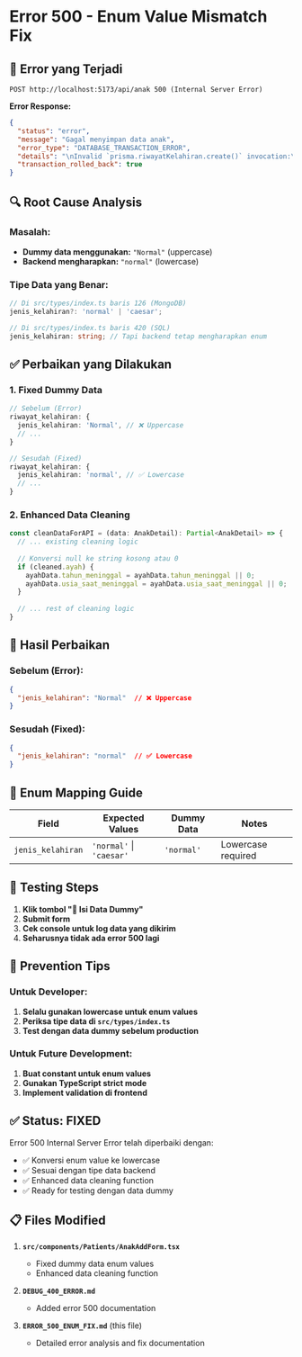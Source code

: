 # Error 500 - Enum Value Mismatch Fix

## 🐛 Error yang Terjadi

```
POST http://localhost:5173/api/anak 500 (Internal Server Error)
```

**Error Response:**
```json
{
  "status": "error",
  "message": "Gagal menyimpan data anak",
  "error_type": "DATABASE_TRANSACTION_ERROR",
  "details": "\nInvalid `prisma.riwayatKelahiran.create()` invocation:\n\n{\n  data: {\n    anak_id: 3,\n    jenis_kelahiran: \"Normal\",\n                     ~~~~~~~~\n    alasan_sc: \"\",\n    bantuan_kelahiran: [\n      \"Dokter\"\n    ],\n    is_premature: false,\n    usia_kelahiran_bulan: 9,\n    posisi_bayi_saat_lahir: \"Normal\",\n    is_sungsang: false,\n    is_kuning: false,\n    detak_jantung_anak: \"Normal\",\n    apgar_score: \"9/10\",\n    lama_persalinan: \"8 jam\",\n    penolong_persalinan: \"Dokter Spesialis\",\n    tempat_bersalin: \"RS Umum\",\n    cerita_spesifik_kelahiran: \"Persalinan normal tanpa komplikasi\"\n  }\n}\n\nInvalid value for argument `jenis_kelahiran`. Expected JenisKelahiran.",
  "transaction_rolled_back": true
}
```

## 🔍 Root Cause Analysis

### **Masalah:**
- **Dummy data menggunakan:** `"Normal"` (uppercase)
- **Backend mengharapkan:** `"normal"` (lowercase)

### **Tipe Data yang Benar:**
```typescript
// Di src/types/index.ts baris 126 (MongoDB)
jenis_kelahiran?: 'normal' | 'caesar';

// Di src/types/index.ts baris 420 (SQL)
jenis_kelahiran: string; // Tapi backend tetap mengharapkan enum
```

## ✅ Perbaikan yang Dilakukan

### **1. Fixed Dummy Data**
```typescript
// Sebelum (Error)
riwayat_kelahiran: {
  jenis_kelahiran: 'Normal', // ❌ Uppercase
  // ...
}

// Sesudah (Fixed)
riwayat_kelahiran: {
  jenis_kelahiran: 'normal', // ✅ Lowercase
  // ...
}
```

### **2. Enhanced Data Cleaning**
```typescript
const cleanDataForAPI = (data: AnakDetail): Partial<AnakDetail> => {
  // ... existing cleaning logic
  
  // Konversi null ke string kosong atau 0
  if (cleaned.ayah) {
    ayahData.tahun_meninggal = ayahData.tahun_meninggal || 0;
    ayahData.usia_saat_meninggal = ayahData.usia_saat_meninggal || 0;
  }
  
  // ... rest of cleaning logic
}
```

## 🎯 Hasil Perbaikan

### **Sebelum (Error):**
```json
{
  "jenis_kelahiran": "Normal"  // ❌ Uppercase
}
```

### **Sesudah (Fixed):**
```json
{
  "jenis_kelahiran": "normal"  // ✅ Lowercase
}
```

## 📝 Enum Mapping Guide

| Field | Expected Values | Dummy Data | Notes |
|-------|----------------|------------|-------|
| `jenis_kelahiran` | `'normal'` \| `'caesar'` | `'normal'` | Lowercase required |

## 🚀 Testing Steps

1. **Klik tombol "📝 Isi Data Dummy"**
2. **Submit form**
3. **Cek console untuk log data yang dikirim**
4. **Seharusnya tidak ada error 500 lagi**

## 🔧 Prevention Tips

### **Untuk Developer:**
1. **Selalu gunakan lowercase untuk enum values**
2. **Periksa tipe data di `src/types/index.ts`**
3. **Test dengan data dummy sebelum production**

### **Untuk Future Development:**
1. **Buat constant untuk enum values**
2. **Gunakan TypeScript strict mode**
3. **Implement validation di frontend**

## ✅ Status: FIXED

Error 500 Internal Server Error telah diperbaiki dengan:
- ✅ Konversi enum value ke lowercase
- ✅ Sesuai dengan tipe data backend
- ✅ Enhanced data cleaning function
- ✅ Ready for testing dengan data dummy

## 📋 Files Modified

1. **`src/components/Patients/AnakAddForm.tsx`**
   - Fixed dummy data enum values
   - Enhanced data cleaning function

2. **`DEBUG_400_ERROR.md`**
   - Added error 500 documentation

3. **`ERROR_500_ENUM_FIX.md`** (this file)
   - Detailed error analysis and fix documentation 